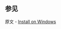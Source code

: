 ## 参见

原文 - [Install on Windows]( https://docs.mongodb.com/manual/tutorial/install-mongodb-enterprise-on-windows/ )

